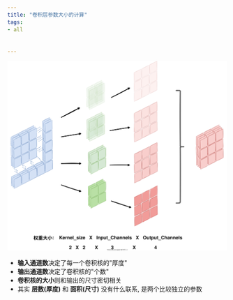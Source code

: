 ```yaml
---
title: "卷积层参数大小的计算"
tags:
- all


---
```

![卷积层权重大小的计算](notes/2022/2022.2/assets/卷积层权重大小的计算.svg)

- **输入通道数**决定了每一个卷积核的"厚度"
- **输出通道数**决定了卷积核的"个数"
- **卷积核的大小**则和输出的尺寸密切相关
- 其实 **层数(厚度)** 和 **面积(尺寸)** 没有什么联系, 是两个比较独立的参数

